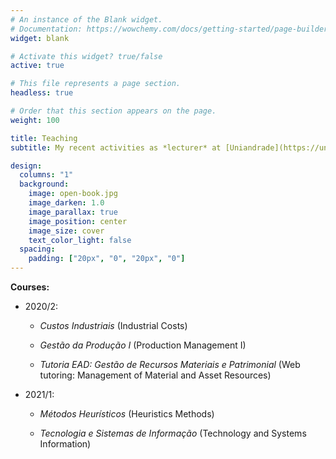 ```yaml
---
# An instance of the Blank widget.
# Documentation: https://wowchemy.com/docs/getting-started/page-builder/
widget: blank

# Activate this widget? true/false
active: true

# This file represents a page section.
headless: true

# Order that this section appears on the page.
weight: 100

title: Teaching
subtitle: My recent activities as *lecturer* at [Uniandrade](https://uniandrade.br/) (last two semesters)

design:
  columns: "1"
  background:
    image: open-book.jpg
    image_darken: 1.0
    image_parallax: true
    image_position: center
    image_size: cover
    text_color_light: false
  spacing:
    padding: ["20px", "0", "20px", "0"]
---
```


**Courses:**

- 2020/2:

  - *Custos Industriais* (Industrial Costs)

  - *Gestão da Produção I* (Production Management I)
  
  - *Tutoria EAD: Gestão de Recursos Materiais e Patrimonial* (Web tutoring: Management of Material and Asset Resources)

- 2021/1:
  
  - *Métodos Heurísticos* (Heuristics Methods)
  
  - *Tecnologia e Sistemas de Informação* (Technology and Systems Information)
